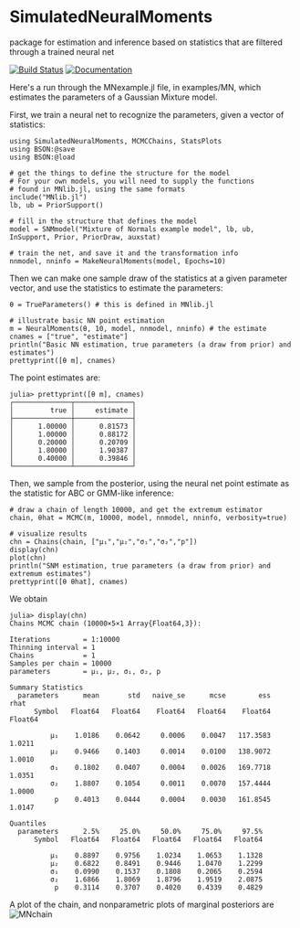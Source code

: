 # SimulatedNeuralMoments
package for estimation and inference based on statistics that are filtered through a trained neural net

[![Build Status](https://travis-ci.org/mcreel/SimulatedNeuralMoments.jl.svg?branch=main)](https://travis-ci.org/mcreel/SimulatedNeuralMoments.jl)
[![Documentation](https://img.shields.io/badge/docs-latest-blue.svg)](https://github.com/mcreel/SimulatedNeuralMoments.jl/blob/main/docs/src/Example1.md)

Here's a run through the MNexample.jl file, in examples/MN, which estimates the parameters of a Gaussian Mixture model.

First, we train a neural net to recognize the parameters, given a vector of statistics:

```
using SimulatedNeuralMoments, MCMCChains, StatsPlots
using BSON:@save
using BSON:@load

# get the things to define the structure for the model
# For your own models, you will need to supply the functions
# found in MNlib.jl, using the same formats
include("MNlib.jl")
lb, ub = PriorSupport()

# fill in the structure that defines the model
model = SNMmodel("Mixture of Normals example model", lb, ub, InSupport, Prior, PriorDraw, auxstat)

# train the net, and save it and the transformation info
nnmodel, nninfo = MakeNeuralMoments(model, Epochs=10)
```

Then we can make one sample draw of the statistics at a given parameter vector, and use the statistics to estimate the parameters:
```
θ = TrueParameters() # this is defined in MNlib.jl

# illustrate basic NN point estimation
m = NeuralMoments(θ, 10, model, nnmodel, nninfo) # the estimate
cnames = ["true", "estimate"]
println("Basic NN estimation, true parameters (a draw from prior) and estimates")
prettyprint([θ m], cnames)

```
The point estimates are:
```
julia> prettyprint([θ m], cnames)
┌──────────────┬──────────────┐
│         true │     estimate │
├──────────────┼──────────────┤
│      1.00000 │      0.81573 │
│      1.00000 │      0.88172 │
│      0.20000 │      0.20709 │
│      1.80000 │      1.90387 │
│      0.40000 │      0.39846 │
└──────────────┴──────────────┘
```

Then, we sample from the posterior, using the neural net point estimate as the statistic for ABC or GMM-like inference:

```
# draw a chain of length 10000, and get the extremum estimator
chain, θhat = MCMC(m, 10000, model, nnmodel, nninfo, verbosity=true)

# visualize results
chn = Chains(chain, ["μ₁","μ₂","σ₁","σ₂","p"])
display(chn)
plot(chn)
println("SNM estimation, true parameters (a draw from prior) and extremum estimates")
prettyprint([θ θhat], cnames)
```

We obtain

```
julia> display(chn)
Chains MCMC chain (10000×5×1 Array{Float64,3}):

Iterations        = 1:10000
Thinning interval = 1
Chains            = 1
Samples per chain = 10000
parameters        = μ₁, μ₂, σ₁, σ₂, p

Summary Statistics
  parameters      mean       std   naive_se      mcse        ess      rhat 
      Symbol   Float64   Float64    Float64   Float64    Float64   Float64 

          μ₁    1.0186    0.0642     0.0006    0.0047   117.3583    1.0211
          μ₂    0.9466    0.1403     0.0014    0.0100   138.9072    1.0010
          σ₁    0.1802    0.0407     0.0004    0.0026   169.7718    1.0351
          σ₂    1.8807    0.1054     0.0011    0.0070   157.4444    1.0000
           p    0.4013    0.0444     0.0004    0.0030   161.8545    1.0147

Quantiles
  parameters      2.5%     25.0%     50.0%     75.0%     97.5% 
      Symbol   Float64   Float64   Float64   Float64   Float64 

          μ₁    0.8897    0.9756    1.0234    1.0653    1.1328
          μ₂    0.6822    0.8491    0.9446    1.0470    1.2299
          σ₁    0.0990    0.1537    0.1808    0.2065    0.2594
          σ₂    1.6866    1.8069    1.8796    1.9519    2.0875
           p    0.3114    0.3707    0.4020    0.4339    0.4829
```

A plot of the chain, and nonparametric plots of marginal posteriors are
![MNchain](https://github.com/mcreel/SimulatedNeuralMoments.jl/blob/main/examples/MN/chain.png)



